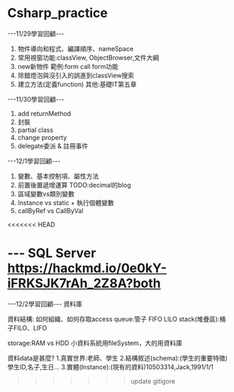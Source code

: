 # Csharp_practice

---11/29學習回顧---
1. 物件導向和程式、編譯順序、nameSpace
2. 常用視窗功能:classView, ObjectBrowser,文件大綱
3. new新物件 範例:form call form功能
4. 除錯燈泡與沒引入的誤進到classView搜索
5. 建立方法(定義function)
其他:基礎IT第五章

---11/30學習回顧---
1. add returnMethod
2. 封裝
3. partial class
4. change property
5. delegate委派 & 註冊事件


---12/1學習回顧---
1. 變數、基本控制項、屬性方法
2. 前置後置遞增運算
TODO:decimal的blog
3. 區域變數vs類別變數
4. Instance vs static + 執行個體變數
5. callByRef vs CallByVal

<<<<<<< HEAD

--- SQL Server
https://hackmd.io/0e0kY-iFRKSJK7rAh_2Z8A?both
=======
---12/2學習回顧---
資料庫

資料結構: 如何組織、如何存取access
queue:管子 FIFO LILO
stack(堆疊區):桶子FILO、LIFO

storage:RAM vs HDD
小資料系統用fileSystem，大的用資料庫

資料data是甚麼?
1.真實世界:老師、學生
2.結構敘述(schema):(學生的重要特徵)學生ID,名子,生日...
3.實體(Instance):(現有的資料)10503314,Jack,1991/1/1



>>>>>>> update gitigore

